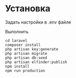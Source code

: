 # Установка

Задать настройки в .env файле

Выполнить
```
cd laravel
composer install
php artisan key:generate
php artisan migrate
php artisan db:seed
php artisan elfinder:publish
npm install
npm run production
```
